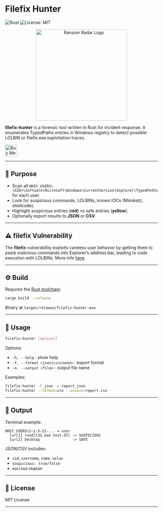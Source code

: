 # Filefix Hunter

![Rust](https://img.shields.io/badge/Rust-Programming%20Language-informational?style=flat&logo=rust)
![License: MIT](https://img.shields.io/badge/License-MIT-yellow.svg)

<p align="center">
  <img src=".img/Ransom Radar.png" alt="Ransom Radar Logo" width="300"/>
</p>


**filefix-hunter** is a forensic tool written in Rust for incident response. It enumerates TypedPaths entries in Windows registry to detect possible LOLBIN or filefix.exe exploitation traces.

<a href="https://ko-fi.com/durok" target="_blank">
  <img src="https://cdn.ko-fi.com/cdn/kofi5.png" alt="Buy Me a Coffee at ko-fi.com" height="40">
</a>

---

## 🚀 Purpose

- Scan all `HKEY_USERS\<SID>\Software\Microsoft\Windows\CurrentVersion\Explorer\TypedPaths` for each user.
- Look for suspicious commands, LOLBINs, known IOCs (Mimikatz, shellcode).
- Highlight suspicious entries (**red**) vs safe entries (**yellow**).
- Optionally export results to **JSON** or **CSV**.

---

## ⚠️ filefix Vulnerability

The **filefix** vulnerability exploits careless user behavior by getting them to paste malicious commands into Explorer’s address bar, leading to code execution with LOLBINs. More info [here](https://mrd0x.com/filefix-clickfix-alternative/).

---

## ⚙ Build

Requires the [Rust toolchain](https://www.rust-lang.org/tools/install):

```sh
cargo build --release
```

Binary at `target/release/filefix-hunter.exe`.

---

## 🚀 Usage

```sh
filefix-hunter [options]
```

Options:

* `-h, --help` : show help
* `-f, --format <json|csv|none>` : export format
* `-o, --output <file>` : output file name

Examples:

```sh
filefix-hunter -f json -o report.json
filefix-hunter --format=csv --output=report.csv
```

---

## 📝 Output

Terminal example:

```
HKEY_USERS\S-1-5-21-... = user
  [url1] rundll32.exe test.dll -> SUSPICIOUS
  [url2] Desktop               -> SAFE
```

JSON/CSV includes:

* `sid`, `username`, `name`, `value`
* `suspicious: true/false`
* `matched` reason

---

## 📝 License

MIT License

---
